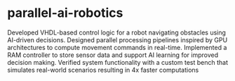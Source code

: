 # parallel-ai-robotics
Developed VHDL-based control logic for a robot navigating obstacles using AI-driven decisions. Designed parallel
processing pipelines inspired by GPU architectures to compute movement commands in real-time. Implemented a
RAM controller to store sensor data and support AI learning for improved decision making. Verified system
functionality with a custom test bench that simulates real-world scenarios resulting in 4x faster computations
